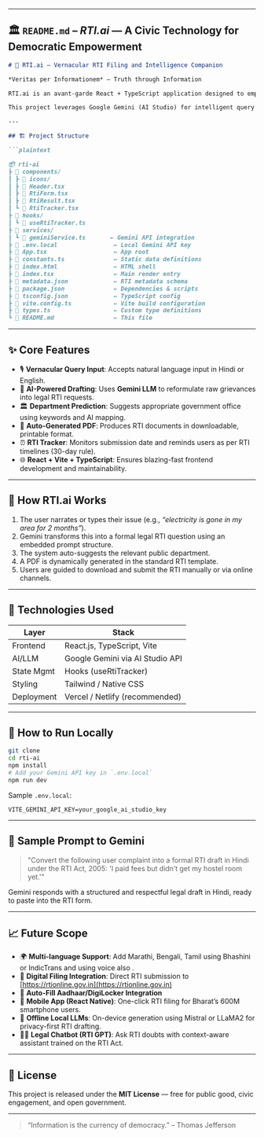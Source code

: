 
---

## 🏛️ `README.md` – *RTI.ai* — A Civic Technology for Democratic Empowerment

```markdown
# 🧾 RTI.ai – Vernacular RTI Filing and Intelligence Companion

*Veritas per Informationem* — Truth through Information

RTI.ai is an avant-garde React + TypeScript application designed to empower Indian citizens in asserting their Right to Information (RTI) with elegance, efficiency, and linguistic inclusivity.

This project leverages Google Gemini (AI Studio) for intelligent query synthesis, guiding users from raw problem statements to legally-structured RTI applications — even in vernacular tongues like Hindi.

---

## 🏗️ Project Structure

```plaintext

📦 rti-ai
┣ 📁 components/
┃ ┣ 📁 icons/
┃ ┣ 📄 Header.tsx
┃ ┣ 📄 RtiForm.tsx
┃ ┣ 📄 RtiResult.tsx
┃ ┗ 📄 RtiTracker.tsx
┣ 📁 hooks/
┃ ┗ 📄 useRtiTracker.ts
┣ 📁 services/
┃ ┗ 📄 geminiService.ts       ← Gemini API integration
┣ 📄 .env.local                ← Local Gemini API key
┣ 📄 App.tsx                   ← App root
┣ 📄 constants.ts              ← Static data definitions
┣ 📄 index.html                ← HTML shell
┣ 📄 index.tsx                 ← Main render entry
┣ 📄 metadata.json             ← RTI metadata schema
┣ 📄 package.json              ← Dependencies & scripts
┣ 📄 tsconfig.json             ← TypeScript config
┣ 📄 vite.config.ts            ← Vite build configuration
┣ 📄 types.ts                  ← Custom type definitions
┗ 📄 README.md                 ← This file

````

---

## ✨ Core Features

- 🎙️ **Vernacular Query Input**: Accepts natural language input in Hindi or English.
- 🤖 **AI-Powered Drafting**: Uses **Gemini LLM** to reformulate raw grievances into legal RTI requests.
- 🏛️ **Department Prediction**: Suggests appropriate government office using keywords and AI mapping.
- 📄 **Auto-Generated PDF**: Produces RTI documents in downloadable, printable format.
- ⏰ **RTI Tracker**: Monitors submission date and reminds users as per RTI timelines (30-day rule).
- 🌐 **React + Vite + TypeScript**: Ensures blazing-fast frontend development and maintainability.

---

## 🧠 How RTI.ai Works

1. The user narrates or types their issue (e.g., *“electricity is gone in my area for 2 months”*).
2. Gemini transforms this into a formal legal RTI question using an embedded prompt structure.
3. The system auto-suggests the relevant public department.
4. A PDF is dynamically generated in the standard RTI template.
5. Users are guided to download and submit the RTI manually or via online channels.

---

## 🧪 Technologies Used

| Layer         | Stack                            |
|---------------|-----------------------------------|
| Frontend      | React.js, TypeScript, Vite       |
| AI/LLM        | Google Gemini via AI Studio API  |
| State Mgmt    | Hooks (useRtiTracker)            |
| Styling       | Tailwind / Native CSS            |
| Deployment    | Vercel / Netlify (recommended)   |

---

## 🚀 How to Run Locally

```bash
git clone 
cd rti-ai
npm install
# Add your Gemini API key in `.env.local`
npm run dev
````

Sample `.env.local`:

```env
VITE_GEMINI_API_KEY=your_google_ai_studio_key
```

---

## 📜 Sample Prompt to Gemini

> "Convert the following user complaint into a formal RTI draft in Hindi under the RTI Act, 2005: 'I paid fees but didn’t get my hostel room yet.'"

Gemini responds with a structured and respectful legal draft in Hindi, ready to paste into the RTI form.

---

## 📈 Future Scope

* 🌍 **Multi-language Support**: Add Marathi, Bengali, Tamil using Bhashini or IndicTrans and using voice also .
* 🤝 **Digital Filing Integration**: Direct RTI submission to [https://rtionline.gov.in](https://rtionline.gov.in)
* 🧾 **Auto-Fill Aadhaar/DigiLocker Integration**
* 📱 **Mobile App (React Native)**: One-click RTI filing for Bharat’s 600M smartphone users.
* 🧠 **Offline Local LLMs**: On-device generation using Mistral or LLaMA2 for privacy-first RTI drafting.
* 🧑‍⚖️ **Legal Chatbot (RTI GPT)**: Ask RTI doubts with context-aware assistant trained on the RTI Act.

---

## 📢 License

This project is released under the **MIT License** — free for public good, civic engagement, and open government.

---

> “Information is the currency of democracy.” – Thomas Jefferson

```



